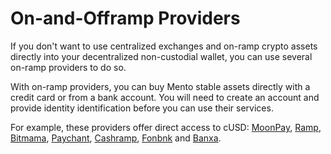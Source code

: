 # On-and-Offramp Providers

If you don't want to use centralized exchanges and on-ramp crypto assets directly into your decentralized non-custodial wallet, you can use several on-ramp providers to do so.&#x20;

With on-ramp providers, you can buy Mento stable assets directly with a credit card or from a bank account. You will need to create an account and provide identity identification before you can use their services.&#x20;

For example, these providers offer direct access to cUSD: [MoonPay](https://www.moonpay.com/buy), [Ramp](https://ramp.network/buy), [Bitmama](https://bitmama.io/), [Paychant](https://paychant.com/buy-crypto), [Cashramp](https://cashramp.co/), [Fonbnk](https://fonbnk.com/) and [Banxa](https://banxa.com/).
